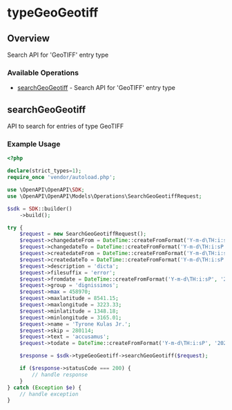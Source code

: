 # typeGeoGeotiff

## Overview

Search API for 'GeoTIFF' entry type

### Available Operations

* [searchGeoGeotiff](#searchgeogeotiff) - Search API for 'GeoTIFF' entry type

## searchGeoGeotiff

API to search for entries of type GeoTIFF

### Example Usage

```php
<?php

declare(strict_types=1);
require_once 'vendor/autoload.php';

use \OpenAPI\OpenAPI\SDK;
use \OpenAPI\OpenAPI\Models\Operations\SearchGeoGeotiffRequest;

$sdk = SDK::builder()
    ->build();

try {
    $request = new SearchGeoGeotiffRequest();
    $request->changedateFrom = DateTime::createFromFormat('Y-m-d\TH:i:sP', '2021-12-15T19:28:43.232Z');
    $request->changedateTo = DateTime::createFromFormat('Y-m-d\TH:i:sP', '2020-06-10T07:13:59.609Z');
    $request->createdateFrom = DateTime::createFromFormat('Y-m-d\TH:i:sP', '2021-03-22T16:52:21.456Z');
    $request->createdateTo = DateTime::createFromFormat('Y-m-d\TH:i:sP', '2022-10-12T15:53:23.836Z');
    $request->description = 'dicta';
    $request->filesuffix = 'error';
    $request->fromdate = DateTime::createFromFormat('Y-m-d\TH:i:sP', '2022-08-31T21:53:00.029Z');
    $request->group = 'dignissimos';
    $request->max = 458970;
    $request->maxlatitude = 8541.15;
    $request->maxlongitude = 3223.33;
    $request->minlatitude = 1348.18;
    $request->minlongitude = 3165.01;
    $request->name = 'Tyrone Kulas Jr.';
    $request->skip = 280114;
    $request->text = 'accusamus';
    $request->todate = DateTime::createFromFormat('Y-m-d\TH:i:sP', '2020-10-18T09:05:37.895Z');

    $response = $sdk->typeGeoGeotiff->searchGeoGeotiff($request);

    if ($response->statusCode === 200) {
        // handle response
    }
} catch (Exception $e) {
    // handle exception
}
```

